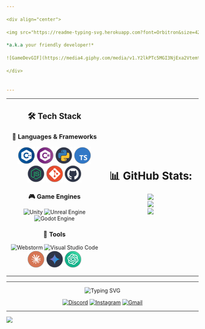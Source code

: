 ```yaml
---

<div align="center">

<img src="https://readme-typing-svg.herokuapp.com?font=Orbitron&size=42&duration=3000&pause=1000&color=00FFFF&center=true&vCenter=true&width=450&lines=HigoTheDev" alt="Typing SVG" />

*a.k.a your friendly developer!*  

![GameDevGIF](https://media4.giphy.com/media/v1.Y2lkPTc5MGI3NjExa2Vtemt1N3R4Z2RjM212MDhtYnltbjBsY2d0cmZucm50ZXRnNXYydCZlcD12MV9pbnRlcm5hbF9naWZfYnlfaWQmY3Q9Zw/5e25aUTZPcI94uMZgv/giphy.gif)

</div>


---
```


<table align="center">
<tr>
<td align="center" width="50%">

## 🛠️ Tech Stack

### 🧠 Languages & Frameworks
<p align="center">
  <img src="https://raw.githubusercontent.com/YuheshPandian/ICONIC/main/icons/dark/cpp.svg" width="45" height="45" alt="C++" />
  <img src="https://raw.githubusercontent.com/YuheshPandian/ICONIC/main/icons/dark/csharp.svg" width="45" height="45" alt="C#" />
  <img src="https://raw.githubusercontent.com/YuheshPandian/ICONIC/main/icons/dark/python.svg" width="45" height="45" alt="Python" />
  <img src="https://raw.githubusercontent.com/YuheshPandian/ICONIC/main/icons/dark/typescript.svg" width="45" height="45" alt="TypeScript" />
  <img src="https://raw.githubusercontent.com/YuheshPandian/ICONIC/main/icons/dark/nodejs.svg" width="45" height="45" alt="NodeJS" />
  <img src="https://raw.githubusercontent.com/YuheshPandian/ICONIC/main/icons/dark/git.svg" width="45" height="45" alt="Git" />
  <img src="https://raw.githubusercontent.com/YuheshPandian/ICONIC/main/icons/dark/github.svg" width="45" height="45" alt="GitHub" />
</p>

### 🎮 Game Engines
<p align="center">
  <img src="https://raw.githubusercontent.com/marwin1991/profile-technology-icons/refs/heads/main/icons/unity.png" width="45" height="45" alt="Unity" />
  <img src="https://raw.githubusercontent.com/marwin1991/profile-technology-icons/refs/heads/main/icons/unreal_engine.png" width="45" height="45" alt="Unreal Engine" />
  <img src="https://raw.githubusercontent.com/marwin1991/profile-technology-icons/refs/heads/main/icons/godot.png" width="45" height="45" alt="Godot Engine" />
</p>

### 🔨 Tools
<p align="center">
  <img src="https://raw.githubusercontent.com/marwin1991/profile-technology-icons/refs/heads/main/icons/webstorm.png" width="45" height="45" alt="Webstorm" />
  <img src="https://raw.githubusercontent.com/marwin1991/profile-technology-icons/refs/heads/main/icons/visual_studio_code.png" width="45" height="45" alt="Visual Studio Code" />
  <img src="https://raw.githubusercontent.com/YuheshPandian/ICONIC/main/icons/dark/claude.svg" width="45" height="45" alt="Claude" />
  <img src="https://raw.githubusercontent.com/YuheshPandian/ICONIC/main/icons/dark/gemini.svg" width="45" height="45" alt="Gemini" />
  <img src="https://raw.githubusercontent.com/YuheshPandian/ICONIC/main/icons/dark/chatgpt.svg" width="45" height="45" alt="ChatGPT" />
</p>

</td>
<td align="center" width="50%">

# 📊 GitHub Stats:
![](https://github-readme-stats.vercel.app/api?username=HigoTheDev&theme=tokyonight&hide_border=false&include_all_commits=false&count_private=false)<br/>
![](https://nirzak-streak-stats.vercel.app/?user=HigoTheDev&theme=tokyonight&hide_border=false)<br/>
![](https://github-readme-stats.vercel.app/api/top-langs/?username=HigoTheDev&theme=tokyonight&hide_border=false&include_all_commits=false&count_private=false&layout=compact)

</td>
</tr>
</table>

---
<p align="center">
  <img src="https://readme-typing-svg.herokuapp.com?font=Orbitron&size=28&duration=3000&pause=1000&color=00FFFF&center=true&vCenter=true&width=435&lines=Connect+with+me;Find+me+on+these+platforms!" alt="Typing SVG" />
</p>

<p align="center">
  <a href="https://discord.com/users/justhigo"><img src="https://skillicons.dev/icons?i=discord" alt="Discord" /></a>
  <a href="https://instagram.com/j_higo_"><img src="https://skillicons.dev/icons?i=instagram" alt="Instagram" /></a>
  <a href="mailto:luongphamvu2006@gmail.com"><img src="https://skillicons.dev/icons?i=gmail" alt="Gmail" /></a>
</p>





---
[![](https://visitcount.itsvg.in/api?id=HigoTheDev&icon=0&color=0)](https://visitcount.itsvg.in)

</div>
